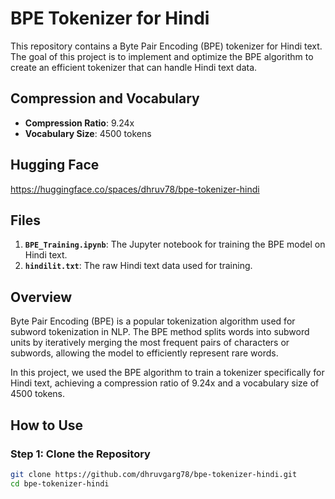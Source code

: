 # BPE Tokenizer for Hindi

This repository contains a Byte Pair Encoding (BPE) tokenizer for Hindi text. The goal of this project is to implement and optimize the BPE algorithm to create an efficient tokenizer that can handle Hindi text data.

## Compression and Vocabulary

- **Compression Ratio**: 9.24x
- **Vocabulary Size**: 4500 tokens

## Hugging Face
https://huggingface.co/spaces/dhruv78/bpe-tokenizer-hindi

## Files

1. **`BPE_Training.ipynb`**: The Jupyter notebook for training the BPE model on Hindi text.
2. **`hindilit.txt`**: The raw Hindi text data used for training.

## Overview

Byte Pair Encoding (BPE) is a popular tokenization algorithm used for subword tokenization in NLP. The BPE method splits words into subword units by iteratively merging the most frequent pairs of characters or subwords, allowing the model to efficiently represent rare words.

In this project, we used the BPE algorithm to train a tokenizer specifically for Hindi text, achieving a compression ratio of 9.24x and a vocabulary size of 4500 tokens.

## How to Use

### Step 1: Clone the Repository
```bash
git clone https://github.com/dhruvgarg78/bpe-tokenizer-hindi.git
cd bpe-tokenizer-hindi
